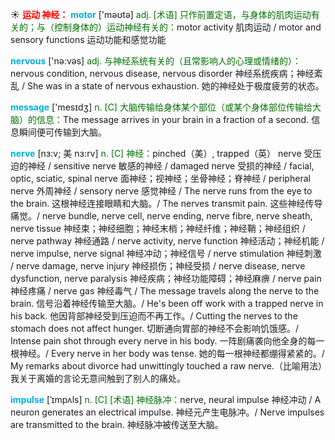 ☀ <font color="red">**运动 神经：**</font>
<font color="sky blue">**motor**</font> ['məʊtə] 
<font color="rgb(227, 108, 9)">adj. [术语] 只作前置定语，与身体的肌肉运动有关的；与（控制身体的）运动神经有关的：</font>motor activity 肌肉运动 / motor and sensory functions 运动功能和感觉功能

<font color="sky blue">**nervous**</font> ['nə:vəs] 
<font color="rgb(227, 108, 9)">adj. 与神经系统有关的（且常影响人的心理或情绪的）：</font>nervous condition, nervous disease, nervous disorder 神经系统疾病；神经紊乱 / She was in a state of nervous exhaustion. 她的神经处于极度疲劳的状态。

<font color="sky blue">**message**</font> ['mesɪdӡ] 
<font color="rgb(227, 108, 9)">n. [C] 大脑传输给身体某个部位（或某个身体部位传输给大脑）的信息：</font>The message arrives in your brain in a fraction of a second. 信息瞬间便可传输到大脑。
           
<font color="sky blue">**nerve**</font> [nɜ:v; 美 nɜ:rv]
<font color="rgb(227, 108, 9)">n. [C] 神经：</font>pinched（美）, trapped（英） nerve 受压迫的神经 / sensitive nerve 敏感的神经 / damaged nerve 受损的神经 / facial, optic, sciatic, spinal nerve 面神经；视神经；坐骨神经；脊神经 / peripheral nerve 外周神经 / sensory nerve 感觉神经 / The nerve runs from the eye to the brain. 这根神经连接眼睛和大脑。/ The nerves transmit pain. 这些神经传导痛觉。/ nerve bundle, nerve cell, nerve ending, nerve fibre, nerve sheath, nerve tissue 神经束；神经细胞；神经末梢；神经纤维；神经鞘；神经组织 / nerve pathway 神经通路 / nerve activity, nerve function 神经活动；神经机能 / nerve impulse, nerve signal 神经冲动；神经信号 / nerve stimulation 神经刺激 / nerve damage, nerve injury 神经损伤；神经受损 / nerve disease, nerve dysfunction, nerve paralysis 神经疾病；神经功能障碍；神经麻痹 / nerve pain 神经疼痛 / nerve gas 神经毒气 / The message travels along the nerve to the brain. 信号沿着神经传输至大脑。/ He's been off work with a trapped nerve in his back. 他因背部神经受到压迫而不再工作。/ Cutting the nerves to the stomach does not affect hunger. 切断通向胃部的神经不会影响饥饿感。/ Intense pain shot through every nerve in his body. 一阵剧痛袭向他全身的每一根神经。/ Every nerve in her body was tense. 她的每一根神经都绷得紧紧的。/ My remarks about divorce had unwittingly touched a raw nerve.（比喻用法）我关于离婚的言论无意间触到了别人的痛处。
           
<font color="sky blue">**impulse**</font> [ˈɪmpʌls]
<font color="rgb(227, 108, 9)">n. [C] [术语] 神经脉冲：</font>nerve, neural impulse 神经冲动 / A neuron generates an electrical impulse. 神经元产生电脉冲。/ Nerve impulses are transmitted to the brain. 神经脉冲被传送至大脑。



